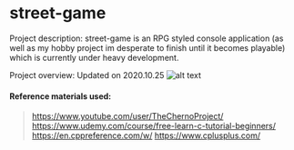 # street-game

Project description: street-game is an RPG styled console application (as well as my hobby project im desperate to finish until it becomes playable) which is currently under heavy development.

Project overview: Updated on 2020.10.25
![alt text](https://github.com/[S4kyt]/[street-game]/blob/[dev]/projectoverview.jpg?raw=true)



#### Reference materials used:
> https://www.youtube.com/user/TheChernoProject/
> https://www.udemy.com/course/free-learn-c-tutorial-beginners/
> https://en.cppreference.com/w/
> https://www.cplusplus.com/
